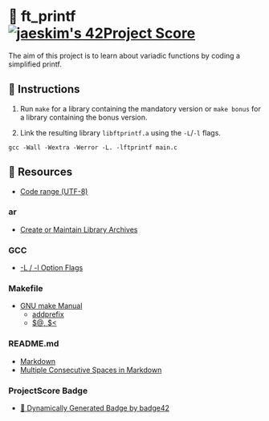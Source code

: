  # :large_orange_diamond: ft_printf &ensp; [![jaeskim's 42Project Score](https://badge42.herokuapp.com/api/project/floogman/ft_printf)](https://github.com/JaeSeoKim/badge42)

The aim of this project is to learn about variadic functions by coding a simplified printf.

## :small_orange_diamond: Instructions

1. Run `make` for a library containing the mandatory version or `make bonus` for a library containing the bonus version.

2. Link the resulting library `libftprintf.a` using the `-L`/`-l` flags.

```
gcc -Wall -Wextra -Werror -L. -lftprintf main.c
```

## :small_orange_diamond: Resources
- [Code range (UTF-8)](https://docs.microsoft.com/en-us/sql/relational-databases/collations/collation-and-unicode-support?view=sql-server-ver15#storage_differences)
### ar
- [Create or Maintain Library Archives](https://www.ibm.com/docs/en/zos/2.4.0?topic=descriptions-ar-create-maintain-library-archives)
### GCC
- [-L / -l Option Flags](https://www.rapidtables.com/code/linux/gcc/gcc-l.html)
### Makefile
- [GNU make Manual](https://www.gnu.org/software/make/manual/make.html)
    - [addprefix](https://www.gnu.org/software/make/manual/make.html#File-Name-Functions)
    - [$@, $<](https://www.gnu.org/software/make/manual/html_node/Automatic-Variables.html#Automatic-Variables)
### README.md
- [Markdown](https://docs.github.com/en/github/writing-on-github/getting-started-with-writing-and-formatting-on-github/basic-writing-and-formatting-syntax)
- [Multiple Consecutive Spaces in Markdown](https://steemit.com/markdown/@jamesanto/how-to-add-multiple-spaces-between-texts-in-markdown)
### ProjectScore Badge
- [🚀 Dynamically Generated Badge by badge42](https://github.com/JaeSeoKim/badge42)
